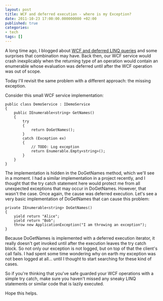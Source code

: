 ```yaml
---
layout: post
title: WCF and deferred execution - where is my Exception?
date: 2011-10-23 17:00:00.000000000 +02:00
published: true
categories:
- tech
tags: []
---
```


A long time ago, I blogged about <a href="/2010/09/deferred-linq-queries-in-wcf-services" target="_blank">WCF and deferred LINQ queries</a> and some surprises that combination may have. Back then, our WCF service would crash inexplicably when the returning type of an operation would contain an enumerable whose evaluation was deferred until after the WCF operation was out of scope.

Today I'll revisit the same problem with a different approach: the missing exception.

Consider this small WCF service implementation:

```
public class DemoService : IDemoService
{
    public IEnumerable<string> GetNames()
    {
        try
        {
            return DoGetNames();
        }
        catch (Exception ex)
        {
            // TODO: Log exception
            return Enumerable.Empty<string>();
        }
    }
}
```

The implementation is hidden in the DoGetNames method, which we'll see in a moment. I had a similar implementation in a project recently, and I thought that the try catch statement here would protect me from all unexpected exceptions that may occur in DoGetNames. However, that wasn't the case. Once again, the cause was deferred execution. Let's see a very basic implementation of DoGetNames that can cause this problem:

```
private IEnumerable<string> DoGetNames()
{
    yield return "Alice";
    yield return "Bob";
    throw new ApplicationException("I am throwing an exception");
}
```

Because DoGetNames is implemented with a deferred execution iterator, it really doesn't get invoked until after the execution leaves the try catch block. So not only our exception is not logged, but on top of that the client's call fails. I had spent some time wondering why on earth my exception was not been logged at all... until I thought to start searching for these kind of cases.

So if you're thinking that you've safe guarded your WCF operations with a simple try catch, make sure you haven't missed any sneaky LINQ statements or similar code that is lazily executed.

Hope this helps.
